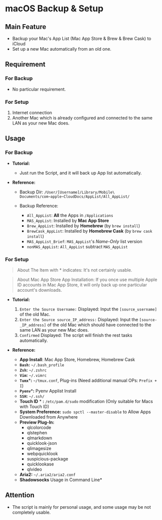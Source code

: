 # macOS Backup & Setup

## Main Feature
- Backup your Mac's App List (Mac App Store & Brew & Brew Cask) to iCloud
- Set up a new Mac automatically from an old one.

## Requirement
### For Backup
- No particular requirement.

### For Setup
1. Internet connection
2. Another Mac which is already configured and connected to the same LAN as your new Mac does.

## Usage
### For Backup
- **Tutorial:** 
	- Just run the Script, and it will back up App list automatically.

- **Reference:**
	- Backup Dir: `/User/[Username]/Library/Mobile\ Documents/com~apple~CloudDocs/AppList/All_AppList/`

	- Backup Reference:
		- `All_AppList`: **All** the Apps in `/Applications`
		- `MAS_AppList`: Installed by **Mac App Store**
		- `Brew_AppList`: Installed by **Homebrew** (by `brew install`)
		- `BrewCask_AppList`: Installed by **Homebrew Cask** (by `brew cask install`)
		- `MAS_AppList_Brief`: `MAS_AppList`'s *Name-Only* list version
		- `nonMAS_AppList`: `All_AppList` subtract `MAS_AppList`

### For Setup
> About The Item with * indicates: It's not certainly usable.

> About Mac App Store App Installation: If you once use multiple Apple ID accounts in Mac App Store, it will only back up one particular account's downloads.

- **Tutorial:**
	1. `Enter the Source Username:` Displayed: Input the `[source_username]` of the old Mac.  
	2. `Enter the Source source_IP_address:` Displayed: Input the `[source-_IP_address]` of the old Mac which should have connected to the same LAN as your new Mac does.  
	3. `Confirmed` Displayed: The script will finish the rest tasks automatically.

- **Reference:**
	- **App Install**: Mac App Store, Homebrew, Homebrew Cask
	- **`Bash`:** `~/.bash_profile`
	- **`Zsh`:** `~/.zshrc`
	- **`Vim`:** `~/.vimrc`
	- **`Tumx`*****:** `~/tmux.conf`, Plug-ins (Need additional manual OPs: `Prefix + I`)
	- **`Pyenv`*****:** Pyenv Applist Install
	- **`SSH`:** `~/.ssh/`
	- **Touch ID** * **:** `/etc/pam.d/sudo` modification (Only suitable for Macs with Touch ID)
	- **System Preference:** `sudo spctl --master-disable` to Allow Apps Downloaded from Anywhere
	- **Preview Plug-In:**
		- qlcolorcode 
		- qlstephen 
		- qlmarkdown 
		- quicklook-json 
		- qlimagesize 
		- webpquicklook 
		- suspicious-package 
		- quicklookase 
		- qlvideo
	- **Aria2:** `~/.aria2/aria2.conf`
	- **Shadowsocks** Usage in Command Line* 

## Attention
- The script is mainly for personal usage, and some usage may be not completely usable.
